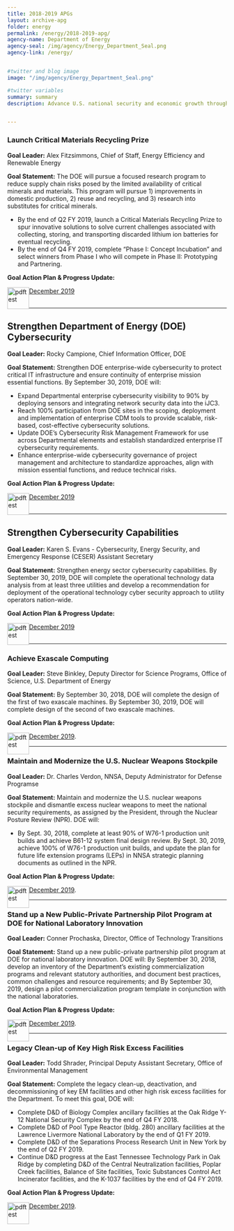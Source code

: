 ```yaml
---
title: 2018-2019 APGs
layout: archive-apg
folder: energy
permalink: /energy/2018-2019-apg/
agency-name: Department of Energy
agency-seal: /img/agency/Energy_Department_Seal.png
agency-link: /energy/


#twitter and blog image
image: "/img/agency/Energy_Department_Seal.png"

#twitter variables
summary: summary
description: Advance U.S. national security and economic growth through scientific and technological innovation to promote affordable and reliable energy through market solutions.


---
```


<h3>Launch Critical Materials Recycling Prize</h3>
<b>Goal Leader:</b> Alex Fitzsimmons, Chief of Staff, Energy Efficiency and Renewable Energy</p>
<p><b>Goal Statement:</b> The DOE will pursue a focused research program to reduce supply chain risks posed by the limited availability of critical minerals and materials. This program will pursue 1) improvements in domestic production, 2) reuse and recycling, and 3) research into substitutes for critical minerals.</p>
<ul>
  <li>By the end of Q2 FY 2019, launch a Critical Materials Recycling Prize to spur innovative solutions to solve current challenges associated with collecting, storing, and transporting discarded lithium ion batteries for eventual recycling.
  </li>
  <li>By the end of Q4 FY 2019, complete “Phase I: Concept Incubation” and select winners from Phase I who will compete in Phase II: Prototyping and Partnering.
  </li>
</ul>
<p><b>Goal Action Plan & Progress Update:</b></p>
<p style="margin-bottom:30px;"><img src="{{site.baseurl}}/img/PDF_icon.png" alt="pdftest" style="float:left;width:50px;align:bottom;"><a class="usa-external_link" href="{{site.baseurl}}/{{page.folder}}/2019_dec_DOE_launch_critcal.pdf">December 2019</a></p>


<hr>

<h2>Strengthen Department of Energy (DOE)  Cybersecurity</h2>
<p><b>Goal Leader:</b> Rocky Campione, Chief Information Officer, DOE</p>
<p><b>Goal Statement:</b>
  Strengthen DOE enterprise-wide cybersecurity to protect critical IT infrastructure and ensure continuity of enterprise mission essential functions. By September 30, 2019, DOE will:
  <ul>
    <li>Expand Departmental enterprise cybersecurity visibility to 90% by deploying sensors and integrating network security data into the iJC3.
    </li>
    <li>Reach 100% participation from DOE sites in the scoping, deployment and implementation of enterprise CDM tools to provide scalable, risk-based, cost-effective cybersecurity solutions.
    </li>
    <li>Update DOE’s Cybersecurity Risk Management Framework for use across Departmental elements and establish standardized enterprise IT cybersecurity requirements.
    </li>
    <li>Enhance enterprise-wide cybersecurity governance of project management and architecture to standardize approaches, align with mission essential functions, and reduce technical risks.
    </li>
  </ul>
</p>
<p><b>Goal Action Plan & Progress Update:</b></p>
<p style="margin-bottom:30px;"><img src="{{site.baseurl}}/img/PDF_icon.png" alt="pdftest" style="float:left;width:50px;align:bottom;"><a class="usa-external_link"  href="{{site.baseurl}}/{{page.folder}}/2019_dec_DOE_strengthen_doe_cyber.pdf">December 2019</a></p>

<hr>

<h2>Strengthen Cybersecurity Capabilities</h2>
<p><b>Goal Leader:</b> Karen S. Evans - Cybersecurity, Energy Security, and Emergency Response (CESER) Assistant Secretary</p>
<p><b>Goal Statement:</b>  Strengthen energy sector cybersecurity capabilities. By September 30, 2019, DOE will complete the operational technology data analysis from at least three utilities and develop a recommendation for deployment of  the operational technology cyber security approach to utility operators nation-wide.</p>
<p><b>Goal Action Plan & Progress Update:</b></p>
<p style="margin-bottom:30px;"><img src="{{site.baseurl}}/img/PDF_icon.png" alt="pdftest" style="float:left;width:50px;align:bottom;"><a class="usa-external_link"  href="{{site.baseurl}}/{{page.folder}}/2019_dec_DOE_strengthen_cyber_cap.pdf">December 2019</a></p>

<hr>

<h3>Achieve Exascale Computing</h3>

<p><b>Goal Leader:</b> Steve Binkley, Deputy Director for Science Programs, Office of Science, U.S. Department of Energy</p>
<p><b>Goal Statement:</b> By September 30, 2018, DOE will complete the design of the first of two exascale machines.  By September 30, 2019, DOE will complete design of the second of two exascale machines.
</p>
<p><b>Goal Action Plan & Progress Update:</b></p>
   <p><img src="{{site.baseurl}}/img/PDF_icon.png" alt="pdftest" style="float:left;width:50px;align:bottom;"><a class="usa-external_link" href="{{site.baseurl}}/{{page.folder}}/2019_dec_DOE_exascale_computing.pdf">December 2019</a>.</p>

<hr>

<h3>Maintain and Modernize the U.S. Nuclear Weapons Stockpile</h3>

<p><b>Goal Leader:</b> Dr. Charles Verdon, NNSA, Deputy Administrator for Defense Programse</p>
<p><b>Goal Statement:</b> Maintain and modernize the U.S. nuclear weapons stockpile and dismantle excess nuclear weapons to meet the national security requirements, as assigned by the President, through the Nuclear Posture Review (NPR).  DOE will:
  <ul>
    <li>  By Sept. 30, 2018, complete at least 90% of W76-1 production unit builds and achieve B61-12 system final design review. By Sept. 30, 2019, achieve 100% of W76-1 production unit builds, and update the plan for future life extension programs (LEPs) in NNSA strategic planning documents as outlined in the NPR.</li>
  </ul>
</p>
<p><b>Goal Action Plan & Progress Update:</b></p>
   <p><img src="{{site.baseurl}}/img/PDF_icon.png" alt="pdftest" style="float:left;width:50px;align:bottom;"><a class="usa-external_link"   href="{{site.baseurl}}/{{page.folder}}/2019_dec_DOE_maintain_and_modernize.pdf">December 2019</a>.</p>


<hr>

<h3>Stand up a New Public-Private Partnership Pilot Program at DOE for National Laboratory Innovation</h3>

<p><b>Goal Leader:</b> Conner Prochaska, Director, Office of Technology Transitions</p>
<p><b>Goal Statement:</b>  Stand up a new public-private partnership pilot program at DOE for national laboratory innovation.  DOE will:
By September 30, 2018, develop an inventory  of the Department’s existing commercialization programs and relevant statutory authorities, and document best practices, common challenges and resource requirements; and By September 30, 2019, design a pilot commercialization program template in conjunction with the national laboratories.</p>
<p><b>Goal Action Plan & Progress Update:</b></p>
   <p><img src="{{site.baseurl}}/img/PDF_icon.png" alt="pdftest" style="float:left;width:50px;align:bottom;"><a class="usa-external_link"  href="{{site.baseurl}}/{{page.folder}}/2019_dec_DOE_stand_up.pdf">December 2019</a>.</p>

<hr>

<h3>Legacy Clean-up of Key High Risk Excess Facilities</h3>

<p><b>Goal Leader:</b> Todd Shrader, Principal Deputy Assistant Secretary, Office of Environmental Management</p>
<p><b>Goal Statement:</b> Complete the legacy clean-up, deactivation, and decommissioning of key EM facilities and other high risk excess facilities for the Department. To meet this goal, DOE will:
  <ul>
    <li>Complete D&D of Biology Complex ancillary facilities at the Oak Ridge Y-12 National Security Complex by the end of Q4 FY 2018.
    </li>
    <li>Complete D&D of Pool Type Reactor (bldg. 280) ancillary facilities at the Lawrence Livermore National Laboratory by the end of Q1 FY 2019.
    </li>
    <li>Complete D&D of the Separations Process Research Unit in New York by the end of Q2 FY 2019.
    </li>
    <li>Continue D&D progress at the East Tennessee Technology Park in Oak Ridge by completing D&D of the Central Neutralization facilities, Poplar Creek facilities, Balance of Site facilities, Toxic Substances Control Act Incinerator facilities, and the K-1037 facilities by the end of Q4 FY 2019. </li>
  </ul>
</p>

<p><b>Goal Action Plan & Progress Update:</b></p>
 <p><img src="{{site.baseurl}}/img/PDF_icon.png" alt="pdftest" style="float:left;width:50px;align:bottom;"><a class="usa-external_link" href="{{site.baseurl}}/{{page.folder}}/2019_dec_DOE_clean_up.pdf">December 2019</a>.</p>
